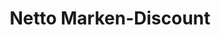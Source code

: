 ---
title: "Netto Marken-Discount"
url: /dresden/netto-marken-discount-meissner-landstrasse/
shop: Supermarkt
---